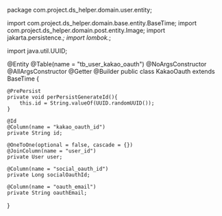 package com.project.ds_helper.domain.user.entity;

import com.project.ds_helper.domain.base.entity.BaseTime;
import com.project.ds_helper.domain.post.entity.Image;
import jakarta.persistence.*;
import lombok.*;

import java.util.UUID;

@Entity
@Table(name = "tb_user_kakao_oauth")
@NoArgsConstructor
@AllArgsConstructor
@Getter
@Builder
public class KakaoOauth extends BaseTime {

    @PrePersist
    private void perPersistGenerateId(){
        this.id = String.valueOf(UUID.randomUUID());
    }

    @Id
    @Column(name = "kakao_oauth_id")
    private String id;

    @OneToOne(optional = false, cascade = {})
    @JoinColumn(name = "user_id")
    private User user;

    @Column(name = "social_oauth_id")
    private Long socialOauthId;

    @Column(name = "oauth_email")
    private String oauthEmail;





}
